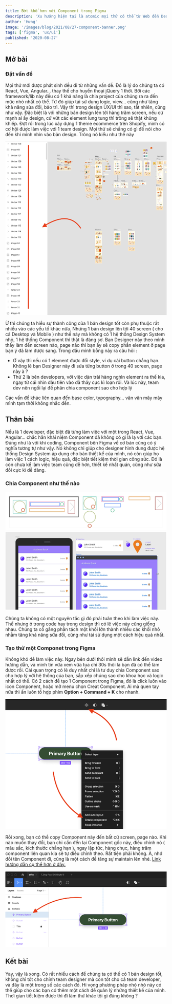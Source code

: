 ```yaml
---
title: Bớt khổ hơn với Component trong Figma
description: 'Xu hướng hiện tại là atomic mọi thứ có thể từ Web đến Design. Đó là lý do mà React, Vue, Angular ra đời. Vậy ở trong design, cụ thể là Figma, làm sao để tận dụng Component, để bớt khổ hơn với hệ thống hàm chục, hàng trăm screen ?'
author: 'Hưng'
image: '/images/blog/2021/08/27-component-banner.png'
tags: ['figma', 'ux/ui']
published: '2020-08-27'
---
```




## Mở bài
### Đặt vấn đề 
Mọi thứ mới được phát sinh đều đi từ những vấn đề. Đó là lý do chúng ta có React, Vue, Angular... thay thế cho huyền thoại jQuery 1 thời. Bởi các framework/lib này đều có 1 khả năng là chia project của chúng ra ra đến mức nhỏ nhất có thể. Từ đó giúp tái sử dụng logic, view... cũng như tăng khả năng sửa đổi, bảo trì. Vậy thì trong design UX/UI thì sao, tất nhiên, cũng như vậy. Đặc biệt là với những bản design lên tới hàng trăm screen, nếu cứ mạnh ai ấy design, cứ vứt các element lung tung thì trông sẽ thật khủng khiếp. 
Đợt rồi trong lúc xây dựng 1 theme ecommerce trên Shopify, mình có cơ hội được làm việc với 1 team design. Mọi thứ sẽ chẳng có gì để nói cho đến khi mình nhìn vào bản design. Trông nó kiểu như thế này

![Figma Problem](/images/blog/2021/08/27-figma-problem.png)

Ừ thì chúng ta hiểu sự thành công của 1 bản design tốt còn phụ thuộc rất nhiều vào các yếu tố khác nữa. Nhưng 1 bản design lên tới 40 screen ( cho cả Desktop và Mobile ) như thế này mà không có 1 hệ thống Design System nhỏ, 1 hệ thống Component thì thật là đáng sợ. Bạn Designer này theo mình thấy làm đến screen nào, page nào thì bạn ấy sẽ copy phần element ở page bạn ý đã làm được sang. Trong đầu mình bỗng nảy ra câu hỏi :

 - Ơ vậy thì nếu có 1 element được đổi style, ví dụ cái button chẳng hạn. Không lẽ bạn Designer này đi sửa từng button ở trong 40 screen, page này à ?
 - Thứ 2 là bên developers, với việc dàn trải hàng nghìn element ra thế kia, ngay từ cái nhìn đầu tiên vào đã thấy cực kì loạn rồi. Và lúc này, team dev nên ngồi lại để phân chia component sao cho hợp lý
 
 Các vấn đề khác liên quan đến base color, typography... vân vân mây mây mình tạm thời không nhắc đến.

## Thân bài
Nếu là 1 developer, đặc biệt đã từng làm việc với một trong React, Vue, Angular... chắc hẳn khái niệm Component đã không có gì là lạ với các bạn. Đúng như là với khi coding, Component bên Figma về cơ bản cũng có ý nghĩa tương tự như vậy. Nó không chỉ giúp cho designer hình dung được hệ thống Design System áp dụng cho bản thiết kế của mình, nó còn giúp họ làm việc 1 cách logic, hiệu quả, đặc biệt tiết kiệm thời gian công sức. Đó là còn chưa kể làm việc team cũng dễ hơn, thiết kế nhất quán, cũng như sửa đổi cực kì dễ dàng.

### Chia Component như thế nào
![Chia Component](/images/blog/2021/08/27-chia-component-1.png)
![Chia Component](/images/blog/2021/08/27-chia-component-2.png)

Chúng ta không có một nguyên tắc gì đó phải tuân theo khi làm việc này. Thế nhưng ở trong code hay trong design thì có lẽ việc này cũng giống nhau. Chúng ta cố gắng phân tách một khối lớn thành nhiều các khối nhỏ nhằm tăng khả năng sửa đổi, cũng như tái sử dụng một cách hiệu quả nhất.

### Tạo thử một Componet trong Figma
Không khó để làm việc này. Ngay bên dưới thôi mình sẽ dẫn link đến video hướng dẫn, và mình tin vừa xem vừa tua chỉ 30s thôi là bạn đã có thể làm được rồi. Cái quan trọng có lẽ duy nhất chỉ là tư duy chia Component sao cho hợp lý với hệ thống của bạn, sắp xếp chúng sao cho khoa học và logic nhất có thể.
Có 2 cách để tạo 1 Component trong Figma, đó là click luôn vào icon Component, hoặc mở menu chọn Creat Component. Ai mà quen tay nữa thì ấn luôn tổ hợp phím **Option + Command + K** cho nhanh.

![Tạo Component](/images/blog/2021/08/27-tao-component.png)

Rồi xong, bạn có thể copy Component này đến bất cứ screen, page nào. Khi nào muốn thay đổi, bạn chỉ cần đến lại Component gốc này, điều chỉnh nó ( màu sắc, kích thước chẳng hạn ), ngay lập tức, hàng chục, hàng trăm component liên quan kia sẽ tự điều chỉnh theo. Rất tiện phải không.
À, nhớ đổi tên Component đi, cũng là một cách để tăng sự maintain lên nhé.
[Link hướng dẫn cụ thể hơn ở đây.](https://www.youtube.com/watch?v=k74IrUNaJVk&list=PLXDU_eVOJTx5LSjOmeBYMuvaa4UayfMe4&t=19s)

![Tạo Component](/images/blog/2021/08/27-doi-ten-component.png)

## Kết bài
Yay, vậy là xong. Có rất nhiều cách để chúng ta có thể có 1 bản design tốt, không chỉ tốt cho chính team designer mà còn tốt cho cả team developer, và đây là một trong số các cách đó. Hi vọng phương pháp nhỏ nhỏ này có thể giúp cho các bạn có thêm một cách để quản lý những thiết kế của mình. Thời gian tiết kiệm được thì đi làm thứ khác tội gì đúng không ?

